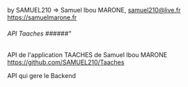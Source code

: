 by SAMUEL210 => Samuel Ibou MARONE, samuel210@live.fr https://samuelmarone.fr

###### API Taaches ######"

API de l'application TAACHES de Samuel Ibou MARONE https://github.com/SAMUEL210/Taaches

API qui gere le Backend
